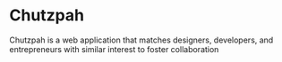 # Chutzpah
Chutzpah is a web application that matches designers, developers, and entrepreneurs with similar interest to foster collaboration

